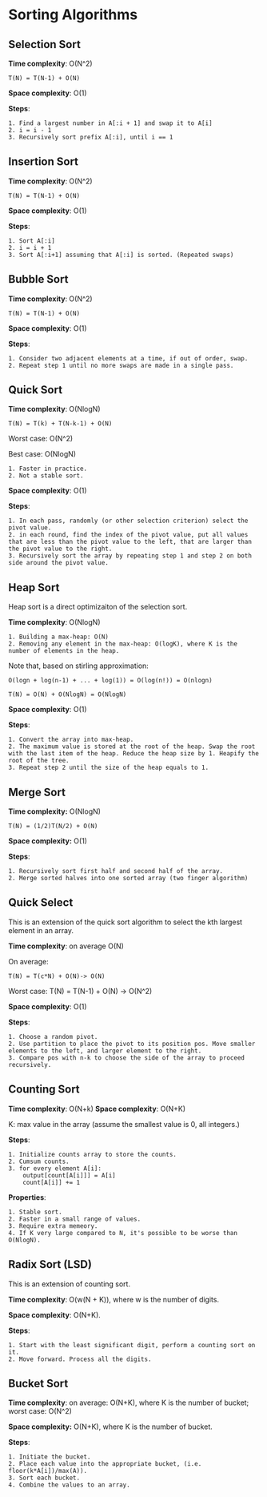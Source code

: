 # Sorting Algorithms

## Selection Sort

**Time complexity**: O(N^2)
    
    T(N) = T(N-1) + O(N)

**Space complexity**: O(1)

**Steps**:
    
    1. Find a largest number in A[:i + 1] and swap it to A[i]
    2. i = i - 1
    3. Recursively sort prefix A[:i], until i == 1

    
## Insertion Sort

**Time complexity**: O(N^2)

    T(N) = T(N-1) + O(N)

**Space complexity**: O(1)

**Steps**:

    1. Sort A[:i]
    2. i = i + 1
    3. Sort A[:i+1] assuming that A[:i] is sorted. (Repeated swaps)

## Bubble Sort

**Time complexity**: O(N^2)

    T(N) = T(N-1) + O(N)

**Space complexity**: O(1)

**Steps**:

    1. Consider two adjacent elements at a time, if out of order, swap. 
    2. Repeat step 1 until no more swaps are made in a single pass. 

## Quick Sort

**Time complexity**: O(NlogN)

    T(N) = T(k) + T(N-k-1) + O(N)

Worst case: O(N^2)

Best case: O(NlogN)

    1. Faster in practice. 
    2. Not a stable sort.


**Space complexity**: O(1)

**Steps**:
    
    1. In each pass, randomly (or other selection criterion) select the pivot value. 
    2. in each round, find the index of the pivot value, put all values that are less than the pivot value to the left, that are larger than the pivot value to the right. 
    3. Recursively sort the array by repeating step 1 and step 2 on both side around the pivot value. 
    
## Heap Sort

Heap sort is a direct optimizaiton of the selection sort. 

**Time complexity**: O(NlogN)

    1. Building a max-heap: O(N)
    2. Removing any element in the max-heap: O(logK), where K is the number of elements in the heap. 

Note that, based on stirling approximation:

    O(logn + log(n-1) + ... + log(1)) = O(log(n!)) = O(nlogn) 

    T(N) = O(N) + O(NlogN) = O(NlogN)

**Space complexity**: O(1)

**Steps**:
    
    1. Convert the array into max-heap. 
    2. The maximum value is stored at the root of the heap. Swap the root with the last item of the heap. Reduce the heap size by 1. Heapify the root of the tree. 
    3. Repeat step 2 until the size of the heap equals to 1. 


## Merge Sort 

**Time complexity:** O(NlogN)

    T(N) = (1/2)T(N/2) + O(N)

**Space complexity:** O(1)

**Steps**:
    
    1. Recursively sort first half and second half of the array. 
    2. Merge sorted halves into one sorted array (two finger algorithm)


## Quick Select

This is an extension of the quick sort algorithm to select the kth largest element in an array. 

**Time complexity**: on average O(N)

On average: 

    T(N) = T(c*N) + O(N)-> O(N)

Worst case: 
    T(N) = T(N-1) + O(N) -> O(N^2)

**Space complexity**: O(1)

**Steps**:
    
    1. Choose a random pivot. 
    2. Use partition to place the pivot to its position pos. Move smaller elements to the left, and larger element to the right. 
    3. Compare pos with n-k to choose the side of the array to proceed recursively. 


## Counting Sort

**Time complexity**: O(N+k)
**Space complexity**: O(N+K)

K: max value in the array (assume the smallest value is 0, all integers.)

**Steps**:
    
    1. Initialize counts array to store the counts. 
    2. Cumsum counts. 
    3. for every element A[i]:
        output[count[A[i]]] = A[i]
        count[A[i]] += 1
    
**Properties**:
    
    1. Stable sort. 
    2. Faster in a small range of values. 
    3. Require extra memeory. 
    4. If K very large compared to N, it's possible to be worse than O(NlogN).

## Radix Sort (LSD)

This is an extension of counting sort. 

**Time complexity**: O(w(N + K)), where w is the number of digits. 

**Space complexity**: O(N+K).

**Steps**:
    
    1. Start with the least significant digit, perform a counting sort on it. 
    2. Move forward. Process all the digits. 

## Bucket Sort

**Time complexity**: on average: O(N+K), where K is the number of bucket; worst case: O(N^2)

**Space complexity:** O(N+K), where K is the number of bucket.

**Steps**:
    
    1. Initiate the bucket. 
    2. Place each value into the appropriate bucket, (i.e. floor(k*A[i])/max(A)).
    3. Sort each bucket. 
    4. Combine the values to an array. 

